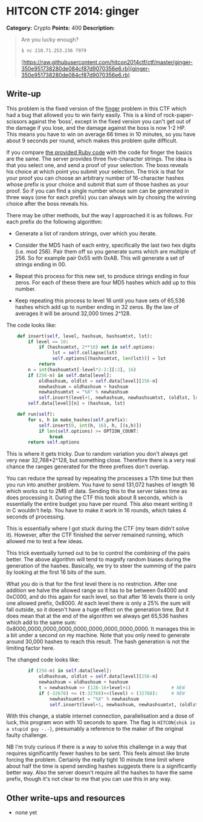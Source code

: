 # HITCON CTF 2014: ginger

**Category:** Crypto
**Points:** 400
**Description:**

> Are you lucky enough?
>
> ```bash
> $ nc 210.71.253.236 7979
> ```
>
> [https://raw.githubusercontent.com/hitcon2014ctf/ctf/master/ginger-350e951738280de084cf87d9070356e6.rb](ginger-350e951738280de084cf87d9070356e6.rb)

## Write-up

This problem is the fixed version of the [finger](https://github.com/ctfs/write-ups/tree/master/hitcon-ctf-2014/finger) problem in this CTF which had a bug that allowed you to win fairly easily.
This is a kind of rock-paper-scissors against the ‘boss’, except in the fixed version you can't get out of the damage if you lose, and the damage against the boss is now 1-2 HP.
This means you have to win on average 66 times in 10 minutes, so you have about 9 seconds per round, which makes this problem quite difficult.

If you compare [the provided Ruby
code](ginger-350e951738280de084cf87d9070356e6.rb) with the code for finger
the basics are the same.  The server provides three five-character strings.
The idea is that you select one, and send a proof of your selection.  The
boss reveals his choice at which point you submit your selection.  The trick
is that for your proof you can choose an arbitrary number of 16-character
hashes whose prefix is your choice and submit that *sum* of those hashes as
your proof.  So if you can find a single number whose sum can be generated
in three ways (one for each prefix) you can always win by chosing the
winning choice after the boss reveals his.

There may be other methods, but the way I approached it is as follows. For
each prefix do the following algorithm:

   * Generate a list of random strings, over which you iterate.

   * Consider the MD5 hash of each entry, specifically the last two hex digits
     (i.e. mod 256).  Pair them off so you generate sums which are multiple of 256.
     So for example pair 0x55 with 0xAB.  This will generate a set of
     strings ending in 00.

   * Repeat this process for this new set, to produce strings ending in four
     zeros.  For each of these there are four MD5 hashes which add up to this
     number.

   * Keep repeating this process to level 16 until you have sets of 65,536
     hashes which add up to number ending in 32 zeros.  By the law of
     averages it will be around 32,000 times 2^128.

The code looks like:

```python
    def insert(self, level, hashsum, hashsumtxt, lst):
        if level == 16:
            if (hashsumtxt, 2**16) not in self.options:
                 lst = self.collapse(lst)
                 self.options[(hashsumtxt, len(lst))] = lst
            return
        n = int(hashsumtxt[-level*2-2:][:2], 16)
        if (256-n) in self.data[level]:
            oldhashsum, oldlst = self.data[level][256-n]
            newhashsum = oldhashsum + hashsum
            newhashsumtxt = "%X" % newhashsum
            self.insert(level+1, newhashsum, newhashsumtxt, (oldlst, lst))
        self.data[level][n] = (hashsum, lst)

    def run(self):
        for s, h in make_hashes(self.prefix):
            self.insert(0, int(h, 16), h, [(s,h)])
            if len(self.options) >= OPTION_COUNT:
                break
        return self.options
```

This is where it gets tricky. Due to random variation you don't always get
very near 32,768*2^128, but something close.  Therefore there is a very real
chance the ranges generated for the three prefixes don't overlap.

You can reduce the spread by repeating the processes a 17th time but then
you run into another problem.  You have to send 131,072 hashes of length 16
which works out to 2MB of data.  Sending this to the server takes time as
does processing it.  During the CTF this took about 8 seconds, which is
essentially the entire budget you have per round.  This also meant writing
it in C wouldn't help.  You have to make it work in 16 rounds, which takes 4
seconds of processing.

This is essentially where I got stuck during the CTF (my team didn't solve
it).  However, after the CTF finished the server remained running, which
allowed me to test a few ideas.

This trick eventually turned out to be to control the combining of the pairs
better.  The above algorithm will tend to magnify random biases during the
generation of the hashes.  Basically, we try to steer the summing of the
pairs by looking at the first 16 bits of the sum.

What you do is that for the first level there is no restriction. After one
addition we halve the allowed range so it has to be between 0x4000 and
0xC000, and do this again for each level, so that after 16 levels there is
only one allowed prefix, 0x8000.  At each level there is only a 25% the sum
will fall outside, so it doesn't have a huge effect on the generation time.
But it does mean that at the end of the algorithm we always get 65,536
hashes which add to the same sum:
0x8000_0000_0000_0000_0000_0000_0000_0000_0000.  It manages this in a bit
under a second on my machine.  Note that you only need to generate around
30,000 hashes to reach this result.  The hash generation is not the limiting
factor here.

The changed code looks like:

```python
        if (256-n) in self.data[level]:
            oldhashsum, oldlst = self.data[level][256-n]
            newhashsum = oldhashsum + hashsum
            t = newhashsum >> (128-16+level+1)               # NEW
            if (-32678) <= (t-32768)<<(level) < (32768):     # NEW
                newhashsumtxt = "%X" % newhashsum
                self.insert(level+1, newhashsum, newhashsumtxt, (oldlst, lst))
```

With this change, a stable internet connection, parallelisation and a dose
of luck, this program won with 10 seconds to spare.  The flag is
`HITCON{shik is a stupid guy -.-}`, presumably a reference to the maker of
the original faulty challenge.

NB I'm truly curious if there is a way to solve this challenge in a way that
requires significantly fewer hashes to be sent.  This feels almost like
brute forcing the problem.  Certainly the really tight 10 minute time limit
where about half the time is spend sending hashes suggests there is a
significantly better way.  Also the server doesn't require all the hashes to
have the same prefix, though it's not clear to me that you can use this in
any way.

## Other write-ups and resources

* none yet

